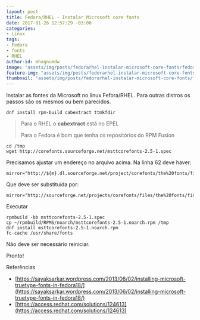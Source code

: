 ```yaml
---
layout: post
title: Fedora/RHEL - Instalar Microsoft core fonts
date: 2017-01-26 12:57:29 -03:00
categories:
- Linux
tags:
- Fedora
- fonts
- RHEL
author-id: mhagnumdw
image: "assets/img/posts/fedorarhel-instalar-microsoft-core-fonts/fedora_redhat_microsoft_core_fonts.jpg"
feature-img: "assets/img/posts/fedorarhel-instalar-microsoft-core-fonts/fedora_redhat_microsoft_core_fonts.jpg"
thumbnail: "assets/img/posts/fedorarhel-instalar-microsoft-core-fonts/fedora_redhat_microsoft_core_fonts.jpg"
---
```


Instalar as fontes da Microsoft no linux Fefora/RHEL. Para outras distros os passos são os mesmos ou bem parecidos.

<!--more-->

```shell
dnf install rpm-build cabextract ttmkfdir
```

> Para o RHEL o **cabextract** está no EPEL
>
> Para o Fedora é bom que tenha os repositórios do RPM Fusion

```shell
cd /tmp
wget http://corefonts.sourceforge.net/msttcorefonts-2.5-1.spec
```

Precisamos ajustar um endereço no arquivo acima. Na linha 62 deve haver:

```text
mirror="http://${m}.dl.sourceforge.net/project/corefonts/the%20fonts/final/"
```

Que deve ser substituída por:

```text
mirror="http://sourceforge.net/projects/corefonts/files/the%20fonts/final/"
```

Executar

```shell
rpmbuild -bb msttcorefonts-2.5-1.spec
cp ~/rpmbuild/RPMS/noarch/msttcorefonts-2.5-1.noarch.rpm /tmp
dnf install msttcorefonts-2.5-1.noarch.rpm
fc-cache /usr/share/fonts
```

Não deve ser necessário reiniciar.

Pronto!

Referências

- [https://sayaksarkar.wordpress.com/2013/06/02/installing-microsoft-truetype-fonts-in-fedora18/](https://sayaksarkar.wordpress.com/2013/06/02/installing-microsoft-truetype-fonts-in-fedora18/)
- [https://access.redhat.com/solutions/124613](https://access.redhat.com/solutions/124613)
